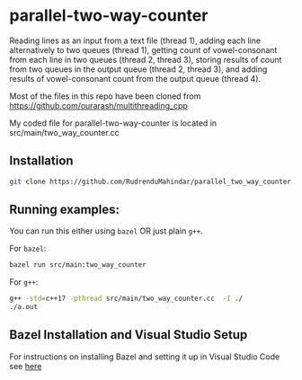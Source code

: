 # parallel-two-way-counter
Reading lines as an input from a text file (thread 1), adding each line alternatively to two queues (thread 1), getting count of vowel-consonant from each line in two queues (thread 2, thread 3), storing results of count from two queues in the output queue (thread 2, thread 3), and adding results of vowel-consonant count from the output queue (thread 4).

Most of the files in this repo have been cloned from https://github.com/ourarash/multithreading_cpp

My coded file for parallel-two-way-counter is located in src/main/two_way_counter.cc 

## Installation

```bash
git clone https://github.com/RudrenduMahindar/parallel_two_way_counter.git
```

## Running examples:

You can run this either using `bazel` OR just plain `g++`.

For `bazel`:

```bash
bazel run src/main:two_way_counter
```

For `g++`:
```bash
g++ -std=c++17 -pthread src/main/two_way_counter.cc  -I ./
./a.out
```

## Bazel Installation and Visual Studio Setup
For instructions on installing Bazel and setting it up in Visual Studio Code see [here](https://github.com/ourarash/cpp-template)
